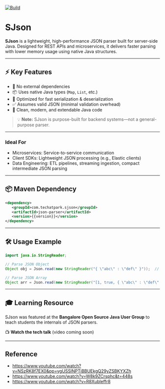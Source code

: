 [![Build](https://github.com/techatpark/sjson/actions/workflows/develop.yml/badge.svg)](https://github.com/techatpark/sjson/actions/workflows/develop.yml)

# SJson

**SJson** is a lightweight, high-performance JSON parser built for server-side Java. Designed for REST APIs and microservices, it delivers faster parsing with lower memory usage using native Java structures.

---

## ⚡ Key Features

- 🚫 No external dependencies
- 📦 Uses native Java types (`Map`, `List`, etc.)
- 🚀 Optimized for fast serialization & deserialization
- ✅ Assumes valid JSON (minimal validation overhead)
- 🧠 Clean, modern, and extendable Java code

> 💡 **Note:** SJson is purpose-built for backend systems—not a general-purpose parser.

---

### Ideal For

- Microservices: Service-to-service communication
- Client SDKs: Lightweight JSON processing (e.g., Elastic clients)
- Data Engineering: ETL pipelines, streaming ingestion, compact intermediate JSON parsing

---

## 📦 Maven Dependency

```xml
<dependency>
   <groupId>com.techatpark.sjson</groupId>
   <artifactId>json-parser</artifactId>
   <version>{{version}}</version>
</dependency>
```

---

## 🛠️ Usage Example

```java
import java.io.StringReader;

// Parse JSON Object
Object obj = Json.read(new StringReader("{ \"abc\" : \"def\" }"));  // Map<String, Object>

// Parse JSON Array
Object arr = Json.read(new StringReader("[1, true, { \"abc\" : \"def\" }]"));  // List<Object>
```

---

## 🎓 Learning Resource

SJson was featured at the **Bangalore Open Source Java User Group** to teach students the internals of JSON parsers.

📺 **Watch the tech talk** (video coming soon)

---

## Reference

- https://www.youtube.com/watch?v=NSzRK8f7EX0&pp=ygUSSlNPTiBBUEkgQ29yZSBKYXZh
- https://www.youtube.com/watch?v=W8k9ZCrsphc&t=448s
- https://www.youtube.com/watch?v=R8Xubleffr8